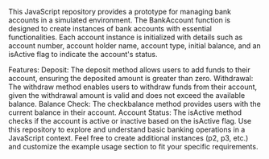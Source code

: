 This JavaScript repository provides a prototype for managing bank accounts in a simulated environment. The BankAccount function is designed to create instances of bank accounts with essential functionalities. Each account instance is initialized with details such as account number, account holder name, account type, initial balance, and an isActive flag to indicate the account's status.

Features:
Deposit: The deposit method allows users to add funds to their account, ensuring the deposited amount is greater than zero.
Withdrawal: The withdraw method enables users to withdraw funds from their account, given the withdrawal amount is valid and does not exceed the available balance.
Balance Check: The checkbalance method provides users with the current balance in their account.
Account Status: The isActive method checks if the account is active or inactive based on the isActive flag.
Use this repository to explore and understand basic banking operations in a JavaScript context. Feel free to create additional instances (p2, p3, etc.) and customize the example usage section to fit your specific requirements.
